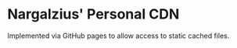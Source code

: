Nargalzius' Personal CDN
========================

Implemented via GitHub pages to allow access to static cached files.